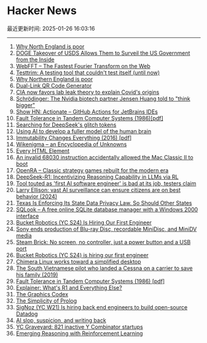 # Hacker News

最近更新时间: 2025-01-26 16:03:16

--- 
1. [Why North England is poor](https://tomforth.co.uk/whynorthenglandispoor/) 
2. [DOGE Takeover of USDS Allows Them to Surveil the US Government from the Inside](https://www.wired.com/story/doge-elon-musk/) 
3. [WebFFT – The Fastest Fourier Transform on the Web](https://github.com/IQEngine/WebFFT) 
4. [Testtrim: A testing tool that couldn't test itself (until now)](https://mathieu.fenniak.net/testtrim-2025-01-nested-syscall-tracing/) 
5. [Why Northern England is poor](https://tomforth.co.uk/whynorthenglandispoor/) 
6. [Dual-Link QR Code Generator](https://dualqrcode.com/) 
7. [CIA now favors lab leak theory to explain Covid's origins](https://www.nytimes.com/2025/01/25/us/politics/cia-covid-lab-leak.html) 
8. [Schrödinger: The Nvidia biotech partner Jensen Huang told to "think bigger"](https://hntrbrk.com/schrodinger/) 
9. [Show HN: Actionate – GitHub Actions for JetBrains IDEs](https://github.com/revenate/actionate) 
10. [Fault Tolerance in Tandem Computer Systems (1986)[pdf]](https://jimgray.azurewebsites.net/papers/TandemTR86.2_FaultToleranceInTandemComputerSystems.pdf) 
11. [Searching for DeepSeek's glitch tokens](https://outsidetext.substack.com/p/anomalous-tokens-in-deepseek-v3-and) 
12. [Using AI to develop a fuller model of the human brain](https://magazine.ucsf.edu/building-a-silicon-brain) 
13. [Immutability Changes Everything (2016) [pdf]](https://www.cidrdb.org/cidr2015/Papers/CIDR15_Paper16.pdf) 
14. [Wikenigma – an Encyclopedia of Unknowns](https://wikenigma.org.uk/start) 
15. [Every HTML Element](https://iamwillwang.com/dollar/every-html-element/) 
16. [An invalid 68030 instruction accidentally allowed the Mac Classic II to boot](https://www.downtowndougbrown.com/2025/01/the-invalid-68030-instruction-that-accidentally-allowed-the-mac-classic-ii-to-successfully-boot-up/) 
17. [OpenRA – Classic strategy games rebuilt for the modern era](https://www.openra.net/) 
18. [DeepSeek-R1: Incentivizing Reasoning Capability in LLMs via RL](https://arxiv.org/abs/2501.12948) 
19. [Tool touted as 'first AI software engineer' is bad at its job, testers claim](https://www.theregister.com/2025/01/23/ai_developer_devin_poor_reviews/) 
20. [Larry Ellison: vast AI surveillance can ensure citizens are on best behavior (2024)](https://www.businessinsider.com/larry-ellison-ai-surveillance-keep-citizens-on-their-best-behavior-2024-9) 
21. [Texas Is Enforcing Its State Data Privacy Law. So Should Other States](https://www.eff.org/deeplinks/2025/01/texas-enforcing-its-state-data-privacy-law-so-should-other-states) 
22. [SQLook – A free online SQLite database manager with a Windows 2000 interface](https://sqlook.com) 
23. [Bucket Robotics (YC S24) Is Hiring Our First Engineer](https://news.ycombinator.com/item?id=42825423) 
24. [Sony ends production of Blu-ray Disc, recordable MiniDisc, and MiniDV media](https://www.sony.jp/rec-media/info2/20250123.html) 
25. [Steam Brick: No screen, no controller, just a power button and a USB port](https://crastinator-pro.github.io/steam-brick/) 
26. [Bucket Robotics (YC S24) is hiring our first engineer](https://news.ycombinator.com/item?id=42825423) 
27. [Chimera Linux works toward a simplified desktop](https://lwn.net/Articles/1004324/) 
28. [The South Vietnamese pilot who landed a Cessna on a carrier to save his family (2019)](https://www.historynet.com/maj-buang-lys-daring-feat-to-save-his-family/) 
29. [Fault Tolerance in Tandem Computer Systems (1986) [pdf]](https://jimgray.azurewebsites.net/papers/TandemTR86.2_FaultToleranceInTandemComputerSystems.pdf) 
30. [Explainer: What's R1 and Everything Else?](https://timkellogg.me/blog/2025/01/25/r1) 
31. [The Graphics Codex](https://graphicscodex.com/) 
32. [The Simplicity of Prolog](https://bitsandtheorems.com/the-simplicity-of-prolog/) 
33. [SigNoz (YC W21) Is hiring back end engineers to build open-source Datadog](https://www.linkedin.com/posts/pranay01_inviting-backend-engineers-interested-activity-7275015683980075008-CzV9) 
34. [AI slop, suspicion, and writing back](https://benjamincongdon.me/blog/2025/01/25/AI-Slop-Suspicion-and-Writing-Back/) 
35. [YC Graveyard: 821 inactive Y Combinator startups](https://ycgraveyard.iamwillwang.com/) 
36. [Emerging Reasoning with Reinforcement Learning](https://hkust-nlp.notion.site/simplerl-reason) 
